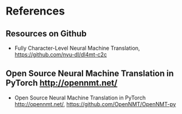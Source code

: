 # References 

## Resources on Github
+ Fully Character-Level Neural Machine Translation, https://github.com/nyu-dl/dl4mt-c2c

## Open Source Neural Machine Translation in PyTorch http://opennmt.net/
+ Open Source Neural Machine Translation in PyTorch http://opennmt.net/, https://github.com/OpenNMT/OpenNMT-py
